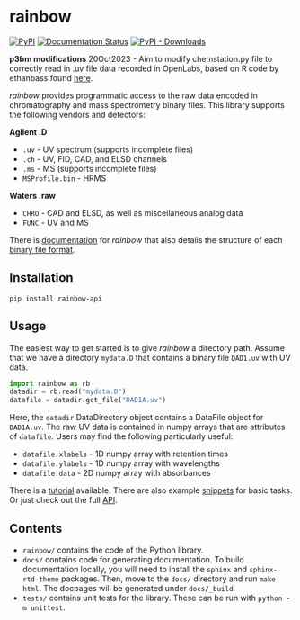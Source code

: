 # rainbow
[![PyPI](https://img.shields.io/pypi/v/rainbow-api)](https://pypi.org/project/rainbow-api)
[![Documentation Status](https://readthedocs.org/projects/rainbow-api/badge/?version=latest)](https://rainbow-api.readthedocs.io/en/latest/?badge=latest)
[![PyPI - Downloads](https://img.shields.io/pypi/dm/rainbow-api)](https://pypi.org/project/rainbow-api)

**p3bm modifications** 20Oct2023 - Aim to modify chemstation.py file to correctly read in .uv file data recorded in OpenLabs, based on R code by ethanbass found [here](https://github.com/ethanbass/chromConverter/blob/dev/R/read_chemstation_uv.R).

*rainbow* provides programmatic access to the raw data encoded in chromatography and mass spectrometry binary files. This library supports the following vendors and detectors:

**Agilent .D**
* `.uv` - UV spectrum (supports incomplete files)
* `.ch` - UV, FID, CAD, and ELSD channels
* `.ms` - MS (supports incomplete files)
* `MSProfile.bin` - HRMS

**Waters .raw**
* `CHRO` - CAD and ELSD, as well as miscellaneous analog data
* `FUNC` - UV and MS 

There is [documentation](http://rainbow-api.readthedocs.io/) for *rainbow* that also details the structure of each [binary file format](https://rainbow-api.readthedocs.io/en/latest/formats.html).

## Installation

```
pip install rainbow-api
```

## Usage

The easiest way to get started is to give *rainbow* a directory path. Assume that we have a directory `mydata.D` that contains a binary file `DAD1.uv` with UV data. 

```python
import rainbow as rb
datadir = rb.read("mydata.D")
datafile = datadir.get_file("DAD1A.uv")
```

Here, the `datadir` DataDirectory object contains a DataFile object for `DAD1A.uv`. 
The raw UV data is contained in numpy arrays that are attributes of `datafile`. Users may find the following particularly useful:
* `datafile.xlabels` - 1D numpy array with retention times
* `datafile.ylabels` - 1D numpy array with wavelengths
* `datafile.data` - 2D numpy array with absorbances 

There is a [tutorial](https://rainbow-api.readthedocs.io/en/latest/tutorial.html) available. There are also example [snippets](https://rainbow-api.readthedocs.io/en/latest/examples.html) for basic tasks. Or just check out the full [API](https://rainbow-api.readthedocs.io/en/latest/api.html). 

## Contents
* `rainbow/` contains the code of the Python library.
* `docs/` contains code for generating documentation. To build documentation locally, you will need to install the `sphinx` and `sphinx-rtd-theme` packages. Then, move to the `docs/` directory and run `make html`. The docpages will be generated under `docs/_build`. 
* `tests/` contains unit tests for the library. These can be run with `python -m unittest`. 
